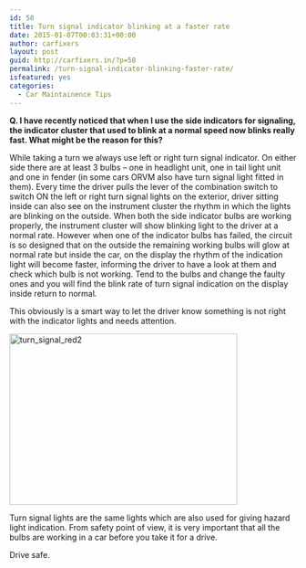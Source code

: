 ```yaml
---
id: 58
title: Turn signal indicator blinking at a faster rate
date: 2015-01-07T00:03:31+00:00
author: carfixers
layout: post
guid: http://carfixers.in/?p=58
permalink: /turn-signal-indicator-blinking-faster-rate/
isfeatured: yes
categories:
  - Car Maintainence Tips
---
```

**Q. I have recently noticed that when I use the side indicators for signaling, the indicator cluster that used to blink at a normal speed now blinks really fast. What might be the reason for this?**

While taking a turn we always use left or right turn signal indicator. On either side there are at least 3 bulbs – one in headlight unit, one in tail light unit and one in fender (in some cars ORVM also have turn signal light fitted in them). Every time the driver pulls the lever of the combination switch to switch ON the left or right turn signal lights on the exterior, driver sitting inside can also see on the instrument cluster the rhythm in which the lights are blinking on the outside. When both the side indicator bulbs are working properly, the instrument cluster will show blinking light to the driver at a normal rate. However when one of the indicator bulbs has failed, the circuit is so designed that on the outside the remaining working bulbs will glow at normal rate but inside the car, on the display the rhythm of the indication light will become faster, informing the driver to have a look at them and check which bulb is not working. Tend to the bulbs and change the faulty ones and you will find the blink rate of turn signal indication on the display inside return to normal.

This obviously is a smart way to let the driver know something is not right with the indicator lights and needs attention.

[<img class="alignnone size-full wp-image-59" src="http://carfixers.in/wp-content/uploads/2015/01/turn_signal_red2.jpg" alt="turn_signal_red2" width="400" height="300" />](http://carfixers.in/wp-content/uploads/2015/01/turn_signal_red2.jpg)

Turn signal lights are the same lights which are also used for giving hazard light indication. From safety point of view, it is very important that all the bulbs are working in a car before you take it for a drive.

Drive safe.
